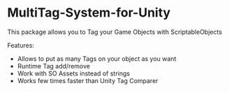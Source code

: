 # MultiTag-System-for-Unity
This package allows you to Tag your Game Objects with ScriptableObjects

Features:
- Allows to put as many Tags on your object as you want
- Runtime Tag add/remove
- Work with SO Assets instead of strings
- Works few times faster than Unity Tag Comparer
